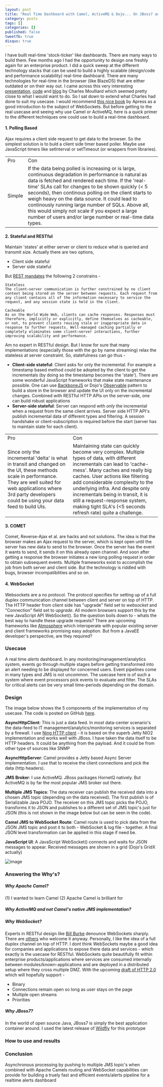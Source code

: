 ```yaml
---
layout: post
title: "Real Time Dashboard with Camel, ActiveMQ & Dojo... On JBoss7 and using JMS & WebSocket"
category: posts
tags: []
categories: []
published: false
tweetfb: true
disqus: true
---
```


I have built real-time 'stock-ticker' like dashboards. There are many ways to build them. Few months ago I had the opportunity to design one freshly again for an enterprise product. I did a quick sweep at the different technology stacks that can be used to build a highly scalable (design/code and performance scalability) real-time dashboard. There are many technologies for real-time in the browser (like BlazeDS) that are either outdated or on their way out. I came across this very interesting [presentation](http://fusesource.com/apache-camel-conference-2012/videos/camelone-2012-charles-moulliard-video/), [code](https://github.com/FuseByExample/websocket-activemq-camel) and [blog](http://cmoulliard.blogspot.in/2012_04_01_archive.html) by Charles Moulliard which seemed pretty close to what I would want to do. So I sat down to extend what Charles had done to suit my usecase. I would recommend [this nice book](http://www.amazon.com/The-Definitive-Guide-HTML5-WebSocket/dp/1430247401) by Apress as a good introduction to the subject of WebSockets. But before getting to the real usecase and seeing why use Camel or ActiveMQ, here is a quick primer to the different techniques one could use to build a real-time dashboard. 

#### 1. Polling Based
Ajax requires a client side request to get data to the browser. So the simplest solution is to buld a client side timer based poller. Maybe use JavaScript timers like setInterval or setTimeout (or wrappers from libraries). 

<table class="table table-bordered table-striped table-condensed bs-docs-grid">
	<tr>
		<td>Pro</td>
		<td>Con</td>
	</tr>
	<tr>
		<td>Simple</td>
		<td>If the data being polled is increasing or is large, continuous degradation in performance is natural as data is fetched and rendered each time. If the 'real-time' SLAs call for changes to be shown quickly (< 5 seconds), then continous polling on the client starts to weigh heavy on the data source. It could lead to continously running large number of SQLs. Above all, this would simply not scale if you expect a large number of users and/or large number or real-time data types.</td>
	</tr>
</table>

#### 2. Stateful and RESTful
Maintain 'states' at either server or client to reduce what is queried and transmit size. Actually there are two options,

* Client side stateful
* Server side stateful

But [REST mandates](http://en.wikipedia.org/wiki/Representational_state_transfer#Constraints) the following 2 constrains -

	Stateless
	The client–server communication is further constrained by no client context being stored on the server between requests. Each request from any client contains all of the information necessary to service the request, and any session state is held in the client.

	Cacheable
	As on the World Wide Web, clients can cache responses. Responses must therefore, implicitly or explicitly, define themselves as cacheable, or not, to prevent clients reusing stale or inappropriate data in response to further requests. Well-managed caching partially or completely eliminates some client–server interactions, further improving scalability and performance.

Am no expert in RESTful design. But I know for sure that many implementations (especially those with the go by name streaming) relax the stateless at server constraint. So, statefulness can go thus -

* **Client-side stateful**: Client asks for only the incremental. For example a timestamp based method could be adopted by the client to get the incrementals (by doing so the timestamp becomes the 'state'). There are some wonderful JavaScript frameworks that make state maintenance possible. One can use [BackboneJS](http://backbonejs.org) or Dojo's [Observable](http://dojotoolkit.org/reference-guide/1.9/dojo/store/Observable.html) pattern to build a store in the browser and update the UI only on the incremental changes. Combined with RESTful HTTP APIs on the server-side, one can build robust applications
* **Server-side stateful**: Server can respond with *only* the incremental when a request from the same client arrives. Server side HTTP API's publish incremental data of different types and filtering. A session handshake or client-subscription is required before the start (server has to maintain state for each client).

<table class="table table-bordered table-striped table-condensed bs-docs-grid">
	<tr>
		<td>Pro</td>
		<td>Con</td>
	</tr>
	<tr>
		<td>Since only the incremental 'delta' is what in transit and changed on the UI, these methods scale in performance. They are well suited for web applications where 3rd party developers could be using your data feed to build UIs.</td>
		<td>Maintaining state can quickly become very complex. Multiple types of data, with different incrementals can lead to 'cache-mess'. Many caches and really big caches. User actions like filtering add considerable complexity to the underlying infra. And despite only incrementals being in transit, it is still a request-response system, making tight SLA's (<5 seconds refresh rate) quite a challenge.</td>
	</tr>
</table>

#### 3. COMET
Comet, Reverse-Ajax et al. are hacks and not solutions. The idea is that the browser makes an Ajax request to the server, which is kept open until the server has new data to send to the browser. Once the server has the event it wants to send, it sends it on this already open channel. And soon after getting a response the browser initiates a new long polling request in order to obtain subsequent events. Multiple frameworks exist to accomplish the job from both server and client side. But the technology is riddled with bugs, browser incompatibilities and so on.

#### 4. WebSocket
Websockets are a no protocol. The protocol specifies for setting up of a full duplex communication channel between client and server on top of HTTP. The HTTP header from client side has "upgrade" field set to *websocket* and "Connection" field set to *upgrade*. All modern browsers support this by the new JavaScript API WebSocket(). So the question boils down to - whats the best way to handle these upgrade requests? There are upcoming frameworks like [Atmosphere](https://github.com/Atmosphere/atmosphere) which interoperate with popular existing server and client frameworks promising easy adoption. But from a JavaEE developer's perspective, are they required?

### Usecase 
A real time *alerts* dashboard. In any monitoring/management/analytics system, events go through multiple stages before getting transformed into an alert needing to be displayed for concerned users. Event pipelines come in many types and JMS is not uncommon. The usecase here is of such a system where event processors pick events to evaluate and filter. The SLAs for critical alerts can be very small time-periods depending on the domain.

### Design
The image below shows the 5 components of the implementation of my usecase. The code is posted on GitHub [here](https://github.com/bharath12345/RealTimeDashboard).

**AsyncHttpClient**: This is just a data feed. In most data-center scenario's the data-feed to IT management/analytics/monitoring services is separated by a firewall. I use [Ning HTTP client](http://www.ning.com/code/2010/03/introducing-nings-asynchronous-http-client-library/) - it is based on the superb Jetty NIO2 implementation and works well with JBoss. I have taken the data itself to be HTTP headers. It could be anything from the payload. And it could be from other type of sources like SNMP

**AsyncHttpServer**: Camel provides a Jetty based Async Server implementation. I use that to receive the client connections and pick the data (http headers). 

**JMS Broker**: I use ActiveMQ. JBoss packages HornetQ natively. But ActiveMQ is by far the most popular JMS broker out there. 

**Multiple JMS Topics**: The data receiver can publish the received data into a chosen JMS topic (depending on the data received). The first publish is of Serializable Java POJO. The receiver on this JMS topic picks the POJO, transforms it to JSON and publishes to a different set of JMS topic's just for JSON (this is not shown in the image below but can be seen in the code).

**Camel JMS to WebSocket Route**: Camel route is used to pick data from the JSON JMS topic and post it to both - WebSocket & log file - together. A final JSON level transformation can be applied in this stage if need be.

**JavaScript UI**: A JavaScript WebSocket() connects and waits for JSON messages to appear. Received messages are shown in a grid (Dojo's GridX actually)

![image](http://bharathwrites.in/resources/camel%20jms%20websocket.png)

### Answering the Why's? 
##### Why Apache Camel?
(1) I wanted to learn Camel (2) Apache Camel is brilliant for  

##### Why ActiveMQ and not Camel's native JMS implementation?


##### Why WebSocket?
Experts in RESTful design like [Bill Burke](http://bill.burkecentral.com/2012/02/28/web-sockets-a-disaster-in-waiting/) denounce WebSockets sharply. There are [others](http://www.infoq.com/news/2012/02/websockets-rest) who welcome it anyway. Personally, I like the idea of a full duplex channel on top of HTTP. I dont think WebSockets maybe a good idea for companies and applications to expose there data and services - which exactly is the usecase for RESTful. WebSockets quite beautifully fit within enterprise products/applications where services are consumed internally between modules/known-applications and are deployed in a distributed setup where they cross multiple DMZ. With the upcoming [draft of HTTP 2.0](http://apiux.com/2013/07/23/http2-0-initial-draft-released/) which will hopefully support -

* Binary
* Connections remain open so long as user stays on the page
* Multiple open streams 
* Priorities

##### Why JBoss7?
In the world of open source Java, JBoss7 is simply the best application container around. I used the latest release of [Wildfly](http://wildfly.org) for this prototype 


### How to use and results

### Conclusion
Asynchronous processing by pushing to multiple JMS topic's when combined with Apache Camels routing and WebSocket capabilities can provide for building a truely fast and efficient events/alerts pipeline for a realtime alerts dashboard
